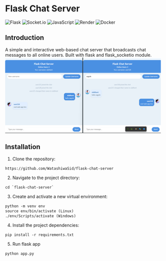 # Flask Chat Server

![Flask](https://img.shields.io/badge/flask-%23000.svg?style=for-the-badge&logo=flask&logoColor=white)
![Socket.io](https://img.shields.io/badge/Socket.io-black?style=for-the-badge&logo=socket.io&badgeColor=010101)
![JavaScript](https://img.shields.io/badge/javascript-%23323330.svg?style=for-the-badge&logo=javascript&logoColor=%23F7DF1E)
![Render](https://img.shields.io/badge/Render-%46E3B7.svg?style=for-the-badge&logo=render&logoColor=white)
![Docker](https://img.shields.io/badge/docker-%230db7ed.svg?style=for-the-badge&logo=docker&logoColor=white)

## Introduction

A simple and interactive web-based chat server that broadcasts chat messages to all online users. Built with flask and flask_socketio module. 
![UI](https://github.com/WatashiwaSid/flask-chat-server/blob/41d4d802bec3c4445403d6011ccd59dc1557c382/media/flaskchatserver.png)

## Installation

1. Clone the repository:
```
https://github.com/WatashiwaSid/flask-chat-server
```
2. Navigate to the project directory:
```
cd `flask-chat-server`
```
3. Create and activate a new virtual environment:
```
python -m venv env
source env/bin/activate (Linux)
./env/Scripts/activate (Windows)
```
4. Install the project dependencies:
```
pip install -r requirements.txt
```
5. Run flask app
```
python app.py
```
